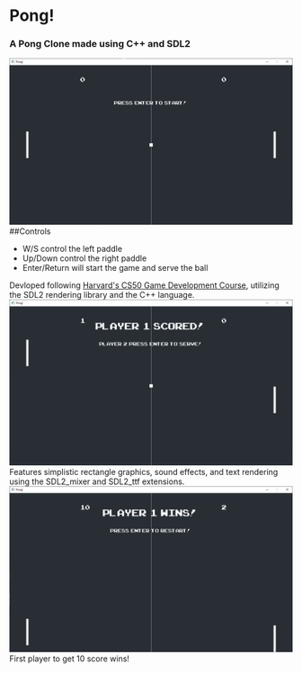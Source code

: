 # Pong!
### A Pong Clone made using C++ and SDL2
![start screen](https://github.com/WilliamFBurdick/SDL2_Pong/blob/master/Captures/Pong_Start.PNG)
##Controls
- W/S control the left paddle
- Up/Down control the right paddle
- Enter/Return will start the game and serve the ball

Devloped following [Harvard's CS50 Game Development Course](https://www.youtube.com/watch?v=GfwpRU0cT10&list=PLhQjrBD2T383Vx9-4vJYFsJbvZ_D17Qzh&index=3), utilizing the SDL2 rendering library and the C++ language.
![score screen](https://github.com/WilliamFBurdick/SDL2_Pong/blob/master/Captures/Pong_Score.PNG)
Features simplistic rectangle graphics, sound effects, and text rendering using the SDL2_mixer and SDL2_ttf extensions.
![victory screen](https://github.com/WilliamFBurdick/SDL2_Pong/blob/master/Captures/Pong_Victory.PNG)
First player to get 10 score wins!
